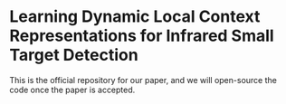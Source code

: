 #  Learning Dynamic Local Context Representations for Infrared Small Target Detection
This is the official repository for our paper, and we will open-source the code once the paper is accepted.
